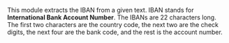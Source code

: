 This module extracts the IBAN from a given text. IBAN stands for **International Bank Account Number**. The IBANs are 22 characters long. The first two characters are the country code, the next two are the check digits, the next four are the bank code, and the rest is the account number.